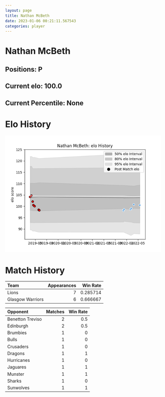 ```yaml
---  
layout: page  
title: Nathan McBeth  
date: 2023-01-06 00:21:11.567543  
categories: player  
---
```

# Nathan McBeth

## Positions: P

## Current elo: 100.0

## Current Percentile: None

# Elo History


![elo history](history_NathanMcBeth.png)
# Match History


| Team             |   Appearances |   Win Rate |
|:-----------------|--------------:|-----------:|
| Lions            |             7 |   0.285714 |
| Glasgow Warriors |             6 |   0.666667 |

| Opponent         |   Matches |   Win Rate |
|:-----------------|----------:|-----------:|
| Benetton Treviso |         2 |        0.5 |
| Edinburgh        |         2 |        0.5 |
| Brumbies         |         1 |        0   |
| Bulls            |         1 |        0   |
| Crusaders        |         1 |        0   |
| Dragons          |         1 |        1   |
| Hurricanes       |         1 |        0   |
| Jaguares         |         1 |        1   |
| Munster          |         1 |        1   |
| Sharks           |         1 |        0   |
| Sunwolves        |         1 |        1   |